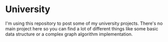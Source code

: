 # University
I'm using this repository to post some of my university projects. There's no main project here so you can find a lot of different things like some basic data structure or a complex graph algorithm implementation.
